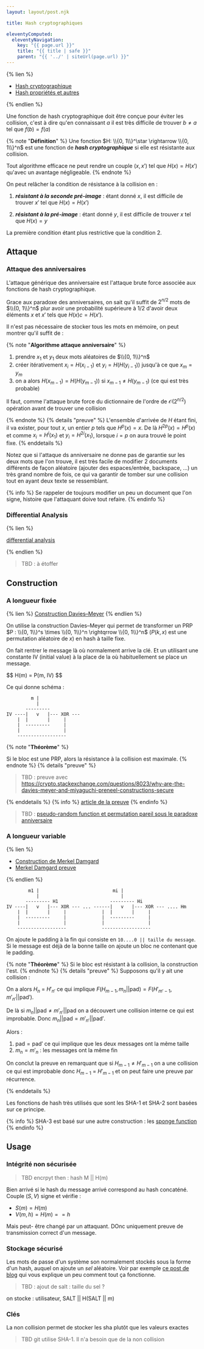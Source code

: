 ```yaml
---
layout: layout/post.njk

title: Hash cryptographiques

eleventyComputed:
  eleventyNavigation:
    key: "{{ page.url }}"
    title: "{{ title | safe }}"
    parent: "{{ '../' | siteUrl(page.url) }}"
---
```


{% lien %}

- [Hash cryptographique](https://fr.wikipedia.org/wiki/Fonction_de_hachage_cryptographique)
- [Hash propriétés et autres](https://membres-ljk.imag.fr/Bruno.Grenet/IntroCrypto/4.HashFunctions.pdf)

{% endlien %}

Une fonction de hash cryptographique doit être conçue pour éviter les collision, c'est à dire qu'en connaissant $a$ il est très difficile de trouver $b \neq a$ tel que $f(b) = f(a)$

{% note "**Définition**" %}
Une fonction $H: \\{0, 1\\}^\star \rightarrow \\{0, 1\\}^n$ est une fonction de ***hash cryptographique*** si elle est résistante aux collision.

Tout algorithme efficace ne peut rendre un couple $(x, x')$ tel que $H(x) = H(x')$ qu'avec un avantage négligeable.
{% endnote %}

On peut relâcher la condition de résistance à la collision en :

1. ***résistant à la seconde pré-image*** : étant donné $x$, il est difficile de trouver $x'$ tel que $H(x) = H(x')$

2. ***résistant à la pré-image*** : étant donné $y$, il est difficile de trouver $x$ tel que $H(x) = y$

La première condition étant plus restrictive que la condition 2.

## Attaque

### Attaque des anniversaires

L'attaque générique des anniversaire est l'attaque brute force associée aux fonctions de hash cryptographique.

Grace aux paradoxe des anniversaires, on sait qu'il suffit de $2^{n/2}$ mots de $\\{0, 1\\}^n$ plur avoir une probabilité supérieure à 1/2 d'avoir deux éléments $x$ et $x'$ tels que $H(x)c = H(x')$.

Il n'est pas nécessaire de stocker tous les mots en mémoire, on peut montrer qu'il suffit de :

{% note "**Algorithme attaque anniversaire**" %}

1. prendre $x_1$ et $y_1$ deux mots aléatoires de $\\{0, 1\\}^n$
2. créer itérativement $x_i = H(x_{i−1})$ et $y_i = H(H(y_{i−1}))$ jusqu'à ce que $x_m = y_m$
3. on a alors $H(x_{m−1}) = H(H(y_{m−1}))$ si $x_{m-1} \neq H(y_{m−1})$ (ce qui est très probable)

Il faut, comme l'attaque brute force du dictionnaire de l'ordre de $\mathcal{O}(2^{n/2})$ opération avant de trouver une collision

{% endnote %}
{% details "preuve" %}
L'ensemble d'arrivée de $H$ étant fini, il va exister, pour tout $x$, un entier $p$ tels que $H^p(x) = x$. De là $H^{2p}(x) = H^p(x)$ et comme $x_i = H^i(x_1)$ et $y_i = H^{2i}(x_1)$, lorsque $i=p$ on aura trouvé le point fixe.
{% enddetails %}

Notez que si l'attaque ds anniversaire ne donne pas de garantie sur les deux mots que l'on trouve, il est très facile de modifier 2 documents différents de façon aléatoire (ajouter des espaces/entrée, backspace, ...) un très grand nombre de fois, ce qui va garantir de tomber sur une collision tout en ayant deux texte se ressemblant.

{% info %}
Se rappeler de toujours modifier un peu un document que l'on signe, histoire que l'attaquant doive tout refaire.
{% endinfo %}

### Differential Analysis

{% lien %}

[differential analysis](https://en.wikipedia.org/wiki/Differential_cryptanalysis)

{% endlien %}

> TBD : à étoffer

## Construction

### A longueur fixée

{% lien %}
[Construction Davies–Meyer](https://fr.wikipedia.org/wiki/Construction_de_Davies-Meyer)
{% endlien %}

On utilise la construction Davies–Meyer qui permet de transformer un PRP $P : \\{0, 1\\}^s \times \\{0, 1\\}^n \rightqrrow \\{0, 1\\}^n$ ($P(k, x)$ est une permutation aléatoire de $x$) en hash à taille fixe.

On fait rentrer le message là où normalement arrive la clé. Et un utilisant une constante IV (initial value) à la place de la où habituellement se place un message.

<div>
$$
H(m) = P(m, IV)
$$
</div>

Ce qui donne schéma :

```
         m |
           |
       ---------
IV ----|   v   |--- XOR ---
    |  |       |     |
    |  ---------     |
    |                |
    ------------------               
```

{% note "**Théorème**" %}

Si le bloc est une PRP, alors la résistance à la collision est maximale.
{% endnote %}
{% details "preuve" %}
> TBD : preuve avec <https://crypto.stackexchange.com/questions/8023/why-are-the-davies-meyer-and-miyaguchi-preneel-constructions-secure>

{% enddetails %}
{% info %}
[article de la preuve](<https://www.cs.ucdavis.edu/~rogaway/papers/hash.pdf>)
{% endinfo %}

> TBD : [pseudo-random function et permutation pareil sous le paradoxe anniversaire](https://crypto.stackexchange.com/questions/75304/what-is-the-difference-between-pseudorandom-permutation-pseudorandom-function-bl)

### A longueur variable

{% lien %}

- [Construction de Merkel Damgard](https://fr.wikipedia.org/wiki/Construction_de_Merkle-Damg%C3%A5rd)
- [Merkel Damgard preuve](https://www.youtube.com/watch?v=s7arHByjSOw)

{% endlien %}

```
        m1 |                           mi |                
           |                              |                
       --------- H1                   --------- Hi           
IV ----|   v   |--- XOR --- ... ------|   v   |--- XOR --- .... Hm
    |  |       |     |             |  |       |     |     
    |  ---------     |             |  ---------     |      
    |                |             |                |      
    ------------------             ------------------           
```

On ajoute le padding à la fin qui consiste en `10....0 || taille du message`. Si le message est déjà de la bonne taille on ajoute un bloc ne contenant que le padding.

{% note "**Théorème**" %}
Si le bloc est résistant à la collision, la construction l'est.
{% endnote %}
{% details "preuve" %}
Supposons qu'il y ait une collision :

On a alors $H_n$ = $H'_{n'}$ ce qui implique $F(H_{m-1}, m_n || \text{pad}) = F(H'_{m'-1}, m'_{n'} || \text{pad}')$.

De là si $m_n || \text{pad} \neq m'_{n'} || \text{pad}$ on a découvert une collision interne ce qui est improbable. Donc $m_n || \text{pad} = m'_{n'} || \text{pad}'$.

Alors :

1. $\text{pad} = \text{pad}'$ ce qui implique que les deux messages ont la même taille
2. $m_n = m'_n$ : les messages ont la même fin

On conclut la preuve en remarquant que si $H_{m-1} \neq H'_{m-1}$ on a une collision ce qui est improbable donc $H_{m-1}$ = $H'_{m -1}$ et on peut faire une preuve par récurrence.

{% enddetails %}

Les fonctions de hash très utilisés que sont les SHA-1 et SHA-2 sont basées sur ce principe.

{% info %}
SHA-3 est basé sur une autre construction : les [sponge function](https://en.wikipedia.org/wiki/Sponge_function)
{% endinfo %}

## Usage

### Intégrité non sécurisée

> TBD encrpyt then : hash M || H(m)

Bien arrivé si le hash du message arrivé correspond au hash concaténé. Couple $(S, V)$ signe et vérifie :

- $S(m) = H(m)$
- $V(m, h) = H(m) == h$

Mais peut- être changé par un attaquant. DOnc uniquement preuve de transmission correct d'un message.

### Stockage sécurisé

Les mots de passe d'un système son normalement stockés sous la forme d'un hash, auquel on ajoute un *sel* aléatoire. Voir par exemple [ce post de blog](https://patouche.github.io/2015/03/21/stocker-des-mots-de-passe/) qui vous explique un peu comment tout ça fonctionne.

> TBD : ajout de salt : taille du sel ?

on stocke : utilisateur, SALT || H(SALT || m)

### Clés

La non collision permet de stocker les sha plutôt que les valeurs exactes

> TBD git utilise SHA-1. Il n'a besoin que de la non collision
